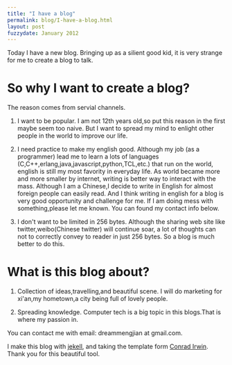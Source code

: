 ```yaml
---
title: "I have a blog"
permalink: blog/I-have-a-blog.html
layout: post
fuzzydate: January 2012
---
```


Today I have a new blog.  Bringing up as a silient good kid, it is very strange for me 
to create a blog to talk.

So why I want to create a blog?
==============================

The reason comes from servial channels.

1. I want to be popular. I am not 12th years old,so put this reason in the first maybe seem
   too naive. But I want to spread my mind to enlight other people in the world to improve our life.

2. I need practice to make my english good. Although my job (as a programmer) lead me to learn a
   lots of languages (C,C++,erlang,java,javascript,python,TCL,etc.) that run on the world, english is
   still my most favority in everyday life. As world became more and more smaller by internet, writing
   is better way to interact with the mass. Although I am a Chinese,I decide to write in English for
   almost foreign people can easily read. And I think writing in english for a blog is very good 
   opportunity and challenge for me. If I am doing mess with something,please let me known. You can found my
   contact info below.

3. I don't want to be limited in 256 bytes. Although the sharing web site like twitter,weibo(Chinese twitter)
   will continue soar, a lot of thoughts can not to correctly convey to reader in just 256 bytes.
   So a blog is much better to do this.

What is this blog about?
========================

1. Collection of ideas,travelling,and beautiful scene.
   I will do marketing for xi'an,my hometown,a city being full of lovely people. 

2. Spreading knowledge.
   Computer tech is a big topic in this blogs.That is where my passion in.


You can contact me with email: dreammengjian at gmail.com.

I make this blog with [jekell](http://jekyllrb.com/), and taking the template form [Conrad Irwin](http://cirw.in/).
Thank you for this beautiful tool.

